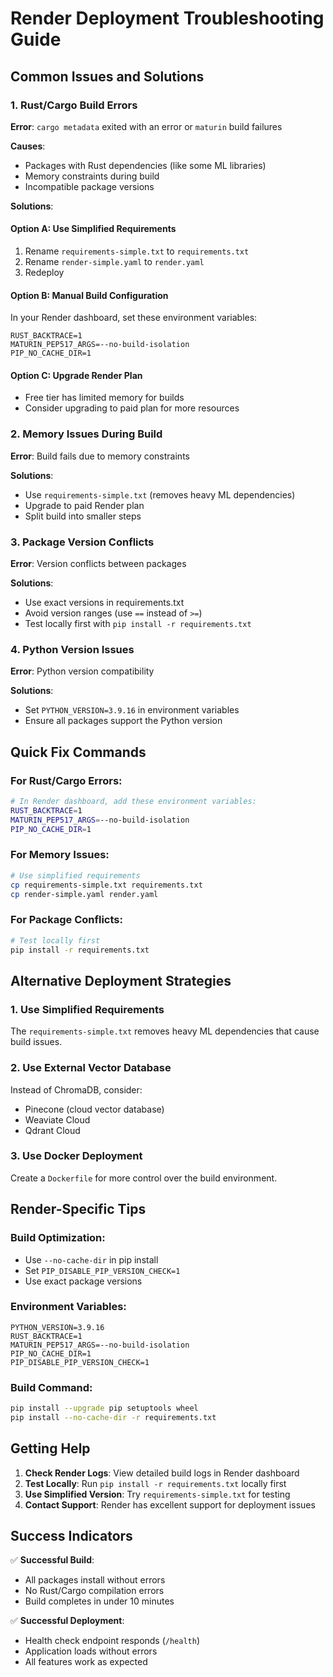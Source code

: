 # Render Deployment Troubleshooting Guide

## Common Issues and Solutions

### 1. Rust/Cargo Build Errors

**Error**: `cargo metadata` exited with an error or `maturin` build failures

**Causes**:
- Packages with Rust dependencies (like some ML libraries)
- Memory constraints during build
- Incompatible package versions

**Solutions**:

#### Option A: Use Simplified Requirements
1. Rename `requirements-simple.txt` to `requirements.txt`
2. Rename `render-simple.yaml` to `render.yaml`
3. Redeploy

#### Option B: Manual Build Configuration
In your Render dashboard, set these environment variables:
```
RUST_BACKTRACE=1
MATURIN_PEP517_ARGS=--no-build-isolation
PIP_NO_CACHE_DIR=1
```

#### Option C: Upgrade Render Plan
- Free tier has limited memory for builds
- Consider upgrading to paid plan for more resources

### 2. Memory Issues During Build

**Error**: Build fails due to memory constraints

**Solutions**:
- Use `requirements-simple.txt` (removes heavy ML dependencies)
- Upgrade to paid Render plan
- Split build into smaller steps

### 3. Package Version Conflicts

**Error**: Version conflicts between packages

**Solutions**:
- Use exact versions in requirements.txt
- Avoid version ranges (use `==` instead of `>=`)
- Test locally first with `pip install -r requirements.txt`

### 4. Python Version Issues

**Error**: Python version compatibility

**Solutions**:
- Set `PYTHON_VERSION=3.9.16` in environment variables
- Ensure all packages support the Python version

## Quick Fix Commands

### For Rust/Cargo Errors:
```bash
# In Render dashboard, add these environment variables:
RUST_BACKTRACE=1
MATURIN_PEP517_ARGS=--no-build-isolation
PIP_NO_CACHE_DIR=1
```

### For Memory Issues:
```bash
# Use simplified requirements
cp requirements-simple.txt requirements.txt
cp render-simple.yaml render.yaml
```

### For Package Conflicts:
```bash
# Test locally first
pip install -r requirements.txt
```

## Alternative Deployment Strategies

### 1. Use Simplified Requirements
The `requirements-simple.txt` removes heavy ML dependencies that cause build issues.

### 2. Use External Vector Database
Instead of ChromaDB, consider:
- Pinecone (cloud vector database)
- Weaviate Cloud
- Qdrant Cloud

### 3. Use Docker Deployment
Create a `Dockerfile` for more control over the build environment.

## Render-Specific Tips

### Build Optimization:
- Use `--no-cache-dir` in pip install
- Set `PIP_DISABLE_PIP_VERSION_CHECK=1`
- Use exact package versions

### Environment Variables:
```
PYTHON_VERSION=3.9.16
RUST_BACKTRACE=1
MATURIN_PEP517_ARGS=--no-build-isolation
PIP_NO_CACHE_DIR=1
PIP_DISABLE_PIP_VERSION_CHECK=1
```

### Build Command:
```bash
pip install --upgrade pip setuptools wheel
pip install --no-cache-dir -r requirements.txt
```

## Getting Help

1. **Check Render Logs**: View detailed build logs in Render dashboard
2. **Test Locally**: Run `pip install -r requirements.txt` locally first
3. **Use Simplified Version**: Try `requirements-simple.txt` for testing
4. **Contact Support**: Render has excellent support for deployment issues

## Success Indicators

✅ **Successful Build**:
- All packages install without errors
- No Rust/Cargo compilation errors
- Build completes in under 10 minutes

✅ **Successful Deployment**:
- Health check endpoint responds (`/health`)
- Application loads without errors
- All features work as expected 